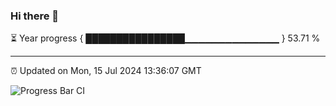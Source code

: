 ### Hi there 👋

⏳ Year progress { ████████████████▁▁▁▁▁▁▁▁▁▁▁▁▁▁ } 53.71 %

---

⏰ Updated on Mon, 15 Jul 2024 13:36:07 GMT

![Progress Bar CI](https://github.com/IshwaranRudhara/GIT-ACTION/workflows/Progress%20Bar%20CI/badge.svg)
